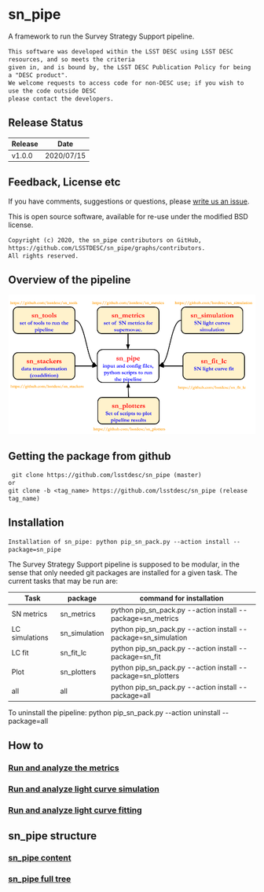 # sn_pipe

A framework to run the Survey Strategy Support pipeline.

```
This software was developed within the LSST DESC using LSST DESC resources, and so meets the criteria 
given in, and is bound by, the LSST DESC Publication Policy for being a "DESC product". 
We welcome requests to access code for non-DESC use; if you wish to use the code outside DESC 
please contact the developers.

```
## Release Status
|Release|Date|
|---|---|
|v1.0.0|2020/07/15|




## Feedback, License etc

If you have comments, suggestions or questions, please [write us an issue](https://github.com/LSSTDESC/sn_pipe/issues).

This is open source software, available for re-use under the modified BSD license.

```
Copyright (c) 2020, the sn_pipe contributors on GitHub, https://github.com/LSSTDESC/sn_pipe/graphs/contributors.
All rights reserved.
```

## Overview of the pipeline

![Image description](docs/sn_pipe_scheme.png)

## Getting the package from github
```
 git clone https://github.com/lsstdesc/sn_pipe (master)
or
git clone -b <tag_name> https://github.com/lsstdesc/sn_pipe (release tag_name)
 ```

## Installation 

```
Installation of sn_pipe: python pip_sn_pack.py --action install --package=sn_pipe
```

The Survey Strategy Support pipeline is supposed to be modular, in the sense that only needed git packages are installed for a given task. The current tasks that may be run are:

| Task | package | command for installation|
|----|----|----|
| SN metrics | sn_metrics | python pip_sn_pack.py --action install --package=sn_metrics |
| LC simulations | sn_simulation|python pip_sn_pack.py --action install --package=sn_simulation |
| LC fit | sn_fit_lc |python pip_sn_pack.py --action install --package=sn_fit |
| Plot | sn_plotters |python pip_sn_pack.py --action install --package=sn_plotters |
|all | all | python pip_sn_pack.py --action install --package=all| 

To uninstall the pipeline: python pip_sn_pack.py --action uninstall --package=all 

## How to

### [Run and analyze the metrics](docs/Metrics/Metrics.md)

### [Run and analyze light curve simulation](docs/Simulation/Simulation.md)

### [Run and analyze light curve fitting](docs/Fit/Fit.md)


## sn_pipe structure

### [sn_pipe content](docs/Gen/sn_pipe.md)

###  [sn_pipe full tree](docs/Gen/sn_pipe_fulltree.md)

##

